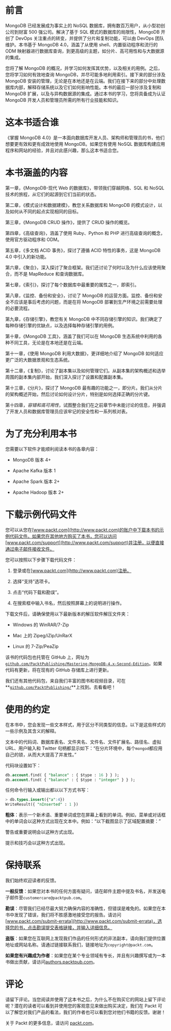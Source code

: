 # 前言

MongoDB 已经发展成为事实上的 NoSQL 数据库，拥有数百万用户，从小型初创公司到财富 500 强公司。解决了基于 SQL 模式的数据库的局限性，MongoDB 开创了 DevOps 关注重点的转变，并提供了分片和复制功能，可以由 DevOps 团队维护。本书基于 MongoDB 4.0，涵盖了从使用 shell、内置驱动程序和流行的 ODM 映射器进行数据库查询，到更高级的主题，如分片、高可用性和与大数据源的集成。

您将了解 MongoDB 的概况，并学习如何发挥其优势，以及相关的用例。之后，您将学习如何有效地查询 MongoDB，并尽可能多地利用索引。接下来的部分涉及 MongoDB 安装的管理，无论是在本地还是在云端。我们在接下来的部分中处理数据库内部，解释存储系统以及它们如何影响性能。本书的最后一部分涉及复制和 MongoDB 扩展，以及与异构数据源的集成。通过本书的学习，您将具备成为认证 MongoDB 开发人员和管理员所需的所有行业技能和知识。

# 这本书适合谁

《掌握 MongoDB 4.0》是一本面向数据库开发人员、架构师和管理员的书，他们想要更有效和更有成效地使用 MongoDB。如果您有使用 NoSQL 数据库构建应用程序和网站的经验，并且对此感兴趣，那么这本书适合您。

# 本书涵盖的内容

第一章，《MongoDB-现代 Web 的数据库》，带领我们穿越网络、SQL 和 NoSQL 技术的旅程，从它们的起源到它们当前的状态。

第二章，《模式设计和数据建模》，教您关系数据库和 MongoDB 的模式设计，以及如何从不同的起点实现相同的目标。

第三章，《MongoDB CRUD 操作》，提供了 CRUD 操作的概览。

第四章，《高级查询》，涵盖了使用 Ruby、Python 和 PHP 进行高级查询的概念，使用官方驱动程序和 ODM。

第五章，《多文档 ACID 事务》，探讨了遵循 ACID 特性的事务，这是 MongoDB 4.0 中引入的新功能。

第六章，《聚合》，深入探讨了聚合框架。我们还讨论了何时以及为什么应该使用聚合，而不是 MapReduce 和查询数据库。

第七章，《索引》，探讨了每个数据库中最重要的属性之一，即索引。

第八章，《监控、备份和安全》，讨论了 MongoDB 的运营方面。监控、备份和安全不应该是事后考虑的问题，而是在将 MongoDB 部署到生产环境之前需要处理的必要流程。

第九章，《存储引擎》，教您有关 MongoDB 中不同存储引擎的知识。我们确定了每种存储引擎的优缺点，以及选择每种存储引擎的用例。

第十章，《MongoDB 工具》，涵盖了我们可以在 MongoDB 生态系统中利用的各种不同工具，无论是在本地还是在云端。

第十一章，《使用 MongoDB 利用大数据》，更详细地介绍了 MongoDB 如何适应更广泛的大数据景观和生态系统。

第十二章，《复制》，讨论了副本集以及如何管理它们。从副本集的架构概述和选举周围的副本集内部开始，我们深入探讨了设置和配置副本集。

第十三章，《分片》，探讨了 MongoDB 最有趣的功能之一，即分片。我们从分片的架构概述开始，然后讨论如何设计分片，特别是如何选择正确的分片键。

第十四章，*容错和高可用性*，试图整合我们在之前章节中未能讨论的信息，并强调了开发人员和数据库管理员应该牢记的安全性和一系列核对表。

# 为了充分利用本书

您需要以下软件才能顺利阅读本书的各章内容：

+   MongoDB 版本 4+

+   Apache Kafka 版本 1

+   Apache Spark 版本 2+

+   Apache Hadoop 版本 2+

# 下载示例代码文件

您可以从您在[www.packt.com](http://www.packt.com)的账户中下载本书的示例代码文件。如果您在其他地方购买了本书，您可以访问[www.packt.com/support](http://www.packt.com/support)并注册，以便直接通过电子邮件接收文件。

您可以按照以下步骤下载代码文件：

1.  登录或在[www.packt.com](http://www.packt.com)注册。

1.  选择“支持”选项卡。

1.  点击“代码下载和勘误”。

1.  在搜索框中输入书名，然后按照屏幕上的说明进行操作。

下载文件后，请确保使用以下最新版本的解压软件解压文件夹：

+   Windows 的 WinRAR/7-Zip

+   Mac 上的 Zipeg/iZip/UnRarX

+   Linux 的 7-Zip/PeaZip

该书的代码包也托管在 GitHub 上，网址为[`github.com/PacktPublishing/Mastering-MongoDB-4.x-Second-Edition`](https://github.com/PacktPublishing/Mastering-MongoDB-4.x-Second-Edition)。如果代码有更新，将在现有的 GitHub 存储库上进行更新。

我们还有其他代码包，来自我们丰富的图书和视频目录，可在**[`github.com/PacktPublishing/`](https://github.com/PacktPublishing/)**上找到。去看看吧！

# 使用的约定

在本书中，您会发现一些文本样式，用于区分不同类型的信息。以下是这些样式的一些示例及其含义的解释。

文本中的代码词、数据库表名、文件夹名、文件名、文件扩展名、路径名、虚拟 URL、用户输入和 Twitter 句柄都显示如下：“在分片环境中，每个`mongod`都应用自己的锁，从而大大提高了并发性。”

代码块设置如下：

```sql
db.account.find( { "balance" : { $type : 16 } } );
db.account.find( { "balance" : { $type : "integer" } } );
```

任何命令行输入或输出都以以下方式书写：

```sql
> db.types.insert({"a":4})
WriteResult({ "nInserted" : 1 })
```

**粗体**：表示一个新术语、重要单词或您在屏幕上看到的单词。例如，菜单或对话框中的单词会以这种方式出现在文本中。例如：“以下截图显示了区域配置摘要：”

警告或重要说明会以这种方式出现。

提示和技巧会以这种方式出现。

# 保持联系

我们始终欢迎读者的反馈。

**一般反馈**：如果您对本书的任何方面有疑问，请在邮件主题中提及书名，并发送电子邮件至`customercare@packtpub.com`。

**勘误**：尽管我们已经尽最大努力确保内容的准确性，但错误是难免的。如果您在本书中发现了错误，我们将不胜感激地接受您的报告。请访问[www.packt.com/submit-errata](http://www.packt.com/submit-errata)，选择您的书，点击勘误提交表格链接，并输入详细信息。

**盗版**：如果您在互联网上发现我们作品的任何形式的非法副本，请向我们提供位置地址或网站名称。请通过链接联系我们，链接地址为`copyright@packt.com`。

**如果您有兴趣成为作者**：如果您在某个专业领域有专长，并且有兴趣撰写或为一本书做出贡献，请访问[authors.packtpub.com](http://authors.packtpub.com/)。

# 评论

请留下评论。当您阅读并使用了这本书之后，为什么不在购买它的网站上留下评论呢？潜在的读者可以看到并使用您的客观意见来做出购买决定，我们在 Packt 可以了解您对我们产品的看法，我们的作者也可以看到您对他们书籍的反馈。谢谢！

关于 Packt 的更多信息，请访问 [packt.com](http://www.packt.com/)。
